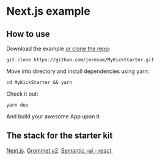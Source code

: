 # Next.js example

## How to use

Download the example [or clone the repo](https://github.com/jermsam/MyKickStarter.git):

```
git clone https://github.com/jermsam/MyKickStarter.git
```

Move into directory and install dependencies using yarn:

```
cd MyKickStarter && yarn
```
Check it out:

```
yarn dev
```
And build your awesome App upon it

## The stack for the starter kit

[Next.js](https://github.com/zeit/next.js).
[Grommet v2](https://v2.grommet.io).
[Semantic -ui - react](https://react.semantic-ui.com/).
